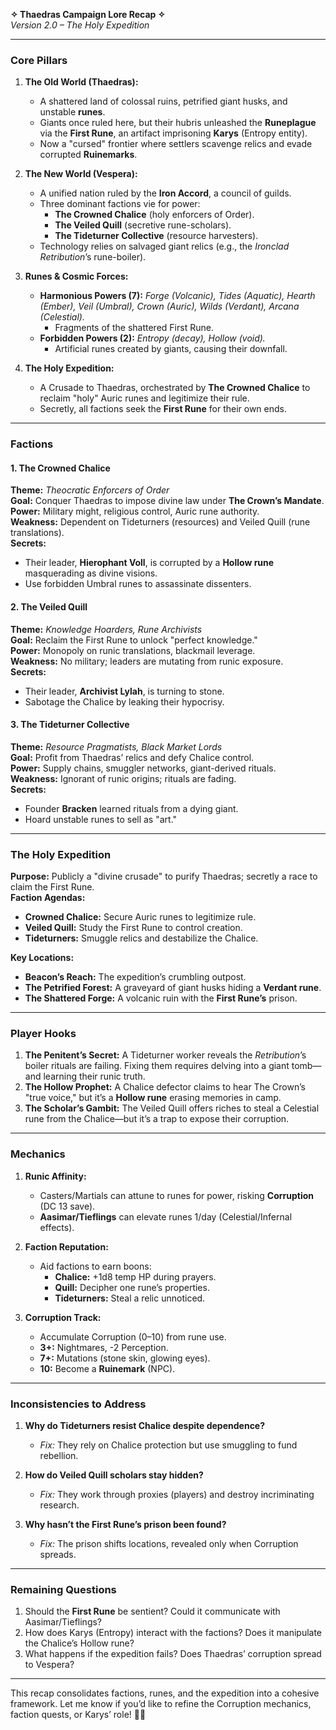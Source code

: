 **✧ Thaedras Campaign Lore Recap ✧**  
*Version 2.0 – The Holy Expedition*  

---

### **Core Pillars**  
1. **The Old World (Thaedras):**  
   - A shattered land of colossal ruins, petrified giant husks, and unstable **runes**.  
   - Giants once ruled here, but their hubris unleashed the **Runeplague** via the **First Rune**, an artifact imprisoning **Karys** (Entropy entity).  
   - Now a "cursed" frontier where settlers scavenge relics and evade corrupted **Ruinemarks**.  

2. **The New World (Vespera):**  
   - A unified nation ruled by the **Iron Accord**, a council of guilds.  
   - Three dominant factions vie for power:  
     - **The Crowned Chalice** (holy enforcers of Order).  
     - **The Veiled Quill** (secretive rune-scholars).  
     - **The Tideturner Collective** (resource harvesters).  
   - Technology relies on salvaged giant relics (e.g., the *Ironclad Retribution*’s rune-boiler).  

3. **Runes & Cosmic Forces:**  
   - **Harmonious Powers (7):** *Forge (Volcanic), Tides (Aquatic), Hearth (Ember), Veil (Umbral), Crown (Auric), Wilds (Verdant), Arcana (Celestial).*  
     - Fragments of the shattered First Rune.  
   - **Forbidden Powers (2):** *Entropy (decay), Hollow (void).*  
     - Artificial runes created by giants, causing their downfall.  

4. **The Holy Expedition:**  
   - A Crusade to Thaedras, orchestrated by **The Crowned Chalice** to reclaim "holy" Auric runes and legitimize their rule.  
   - Secretly, all factions seek the **First Rune** for their own ends.  

---

### **Factions**  
#### **1. The Crowned Chalice**  
**Theme:** *Theocratic Enforcers of Order*  
**Goal:** Conquer Thaedras to impose divine law under **The Crown’s Mandate**.  
**Power:** Military might, religious control, Auric rune authority.  
**Weakness:** Dependent on Tideturners (resources) and Veiled Quill (rune translations).  
**Secrets:**  
   - Their leader, **Hierophant Voll**, is corrupted by a **Hollow rune** masquerading as divine visions. 
   - Use forbidden Umbral runes to assassinate dissenters.  

#### **2. The Veiled Quill**  
**Theme:** *Knowledge Hoarders, Rune Archivists*  
**Goal:** Reclaim the First Rune to unlock "perfect knowledge."  
**Power:** Monopoly on runic translations, blackmail leverage.  
**Weakness:** No military; leaders are mutating from runic exposure.  
**Secrets:**  
   - Their leader, **Archivist Lylah**, is turning to stone.  
   - Sabotage the Chalice by leaking their hypocrisy.  

#### **3. The Tideturner Collective**  
**Theme:** *Resource Pragmatists, Black Market Lords*  
**Goal:** Profit from Thaedras’ relics and defy Chalice control.  
**Power:** Supply chains, smuggler networks, giant-derived rituals.  
**Weakness:** Ignorant of runic origins; rituals are fading.  
**Secrets:**  
   - Founder **Bracken** learned rituals from a dying giant.  
   - Hoard unstable runes to sell as "art."  

---

### **The Holy Expedition**  
**Purpose:** Publicly a "divine crusade" to purify Thaedras; secretly a race to claim the First Rune.  
**Faction Agendas:**  
- **Crowned Chalice:** Secure Auric runes to legitimize rule.  
- **Veiled Quill:** Study the First Rune to control creation.  
- **Tideturners:** Smuggle relics and destabilize the Chalice.  

**Key Locations:**  
- **Beacon’s Reach:** The expedition’s crumbling outpost.  
- **The Petrified Forest:** A graveyard of giant husks hiding a **Verdant rune**.  
- **The Shattered Forge:** A volcanic ruin with the **First Rune’s** prison.  

---

### **Player Hooks**  
1. **The Penitent’s Secret:** A Tideturner worker reveals the *Retribution*’s boiler rituals are failing. Fixing them requires delving into a giant tomb—and learning their runic truth.  
2. **The Hollow Prophet:** A Chalice defector claims to hear The Crown’s "true voice," but it’s a **Hollow rune** erasing memories in camp.  
3. **The Scholar’s Gambit:** The Veiled Quill offers riches to steal a Celestial rune from the Chalice—but it’s a trap to expose their corruption.  

---

### **Mechanics**  
1. **Runic Affinity:**  
   - Casters/Martials can attune to runes for power, risking **Corruption** (DC 13 save).  
   - **Aasimar/Tieflings** can elevate runes 1/day (Celestial/Infernal effects).  

2. **Faction Reputation:**  
   - Aid factions to earn boons:  
     - **Chalice:** +1d8 temp HP during prayers.  
     - **Quill:** Decipher one rune’s properties.  
     - **Tideturners:** Steal a relic unnoticed.  

3. **Corruption Track:**  
   - Accumulate Corruption (0–10) from rune use.  
   - **3+:** Nightmares, -2 Perception.  
   - **7+:** Mutations (stone skin, glowing eyes).  
   - **10:** Become a **Ruinemark** (NPC).  

---

### **Inconsistencies to Address**  
1. **Why do Tideturners resist Chalice despite dependence?**  
   - *Fix:* They rely on Chalice protection but use smuggling to fund rebellion.  

2. **How do Veiled Quill scholars stay hidden?**  
   - *Fix:* They work through proxies (players) and destroy incriminating research.  

3. **Why hasn’t the First Rune’s prison been found?**  
   - *Fix:* The prison shifts locations, revealed only when Corruption spreads.  

---

### **Remaining Questions**  
1. Should the **First Rune** be sentient? Could it communicate with Aasimar/Tieflings?  
2. How does Karys (Entropy) interact with the factions? Does it manipulate the Chalice’s Hollow rune?  
3. What happens if the expedition fails? Does Thaedras’ corruption spread to Vespera?  

---

This recap consolidates factions, runes, and the expedition into a cohesive framework. Let me know if you’d like to refine the Corruption mechanics, faction quests, or Karys’ role! 🏰🔮